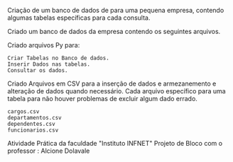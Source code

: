 Criação de um banco de dados de para uma pequena empresa, contendo algumas tabelas específicas para cada consulta.

Criado um banco de dados da empresa contendo os seguintes arquivos.

Criado arquivos Py para:

    Criar Tabelas no Banco de dados.
    Inserir Dados nas tabelas.
    Consultar os dados.

Criado Arquivos em CSV para a inserção de dados e armezanemento e alteração de dados quando necessário. Cada arquivo específico para uma tabela para não houver problemas de excluir algum dado errado.

    cargos.csv
    departamentos.csv
    dependentes.csv
    funcionarios.csv


Atividade Prática da faculdade "Instituto INFNET" Projeto de Bloco com o professor : Alcione Dolavale